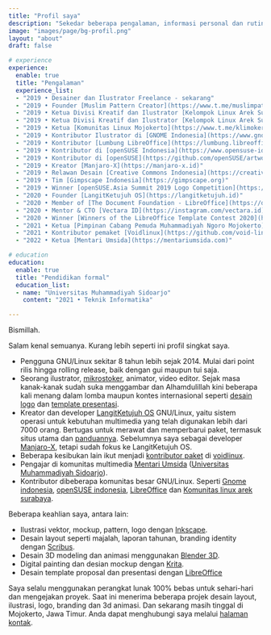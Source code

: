 ```yaml
---
title: "Profil saya"
description: "Sekedar beberapa pengalaman, informasi personal dan rutinitas sehari-hari."
image: "images/page/bg-profil.png"
layout: "about"
draft: false

# experience
experience:
  enable: true
  title: "Pengalaman"
  experience_list:
  - "2019 • Desainer dan Ilustrator Freelance - sekarang"
  - "2019 • Founder [Muslim Pattern Creator](https://www.t.me/muslimpattern)"
  - "2019 • Ketua Divisi Kreatif dan Ilustrator [Kelompok Linux Arek Suroboyo](https://www.klas.or.id)"
  - "2019 • Ketua Divisi Kreatif dan Ilustrator [Kelompok Linux Arek Suroboyo](https://www.klas.or.id)"
  - "2019 • Ketua [Komunitas Linux Mojokerto](https://www.t.me/klimoker)"
  - "2019 • Kontributor Ilustrator di [GNOME Indonesia](https://www.gnome.id)"
  - "2019 • Kontributor [Lumbung LibreOffice](https://lumbung.libreoffice.id)"
  - "2019 • Kontributor di [openSUSE Indonesia](https://www.opensuse-id.org/tentang)"
  - "2019 • Kontributor di [openSUSE](https://github.com/openSUSE/artwork)"
  - "2019 • Kreator [Manjaro-X](https://manjaro-x.id)"
  - "2019 • Relawan Desain [Creative Commons Indonesia](https://creativecommons.or.id)"
  - "2019 • Tim [Gimpscape Indonesia](https://gimpscape.org)"
  - "2019 • Winner [openSUSE.Asia Summit 2019 Logo Competition](https://news.opensuse.org/2019/07/09/opensuse-asia-summit-2019-logo-competition-winner/)"
  - "2020 • Founder [LangitKetujuh OS](https://langitketujuh.id)"
  - "2020 • Member of [The Document Foundation - LibreOffice](https://documentfoundation.org/governance/members)"
  - "2020 • Mentor & CTO [Vectara ID](https://instagram.com/vectara.id)"
  - "2020 • Winner [Winners of the LibreOffice Template Contest 2020](https://adfinis.com/en/blog/winners-of-the-libreoffice-template-contest-2020/)"
  - "2021 • Ketua [Pimpinan Cabang Pemuda Muhammadiyah Ngoro Mojokerto](pcpmngoro.or.id)"
  - "2021 • Kontributor pemaket [Voidlinux](https://github.com/void-linux/void-packages/pulls?q=is%3Apr+author%3Ahervyqa+is%3Aclosed)"
  - "2022 • Ketua [Mentari Umsida](https://mentariumsida.com)"

# education
education:
  enable: true
  title: "Pendidikan formal"
  education_list:
  - name: "Universitas Muhammadiyah Sidoarjo"
    content: "2021 • Teknik Informatika"

---
```


Bismillah.

Salam kenal semuanya. Kurang lebih seperti ini profil singkat saya.
- Pengguna GNU/Linux sekitar 8 tahun lebih sejak 2014. Mulai dari point rilis hingga rolling release, baik dengan gui maupun tui saja.
- Seorang ilustrator, [mikrostoker](http://www.shutterstock.com/g/hervyqa?rid=238649869), animator, video editor. Sejak masa kanak-kanak sudah suka menggambar dan Alhamdulillah kini beberapa kali menang dalam lomba maupun kontes internasional seperti [desain logo](https://news.opensuse.org/2019/07/09/opensuse-asia-summit-2019-logo-competition-winner/) dan [template presentasi](https://adfinis.com/en/blog/winners-of-the-libreoffice-template-contest-2020/).
- Kreator dan developer [LangitKetujuh OS](https://langitketujuh.id) GNU/Linux, yaitu sistem operasi untuk kebutuhan multimedia yang telah digunakan lebih dari 7000 orang. Bertugas untuk merawat dan memperbarui paket, termasuk situs utama dan [panduannya](https://panduan.langitketujuh.id). Sebelumnya saya sebagai developer [Manjaro-X](https://manjaro-x/id), tetapi sudah fokus ke LangitKetujuh OS.
- Beberapa kesibukan lain ikut menjadi [kontributor paket](https://github.com/void-linux/void-packages/pulls?q=is%3Apr+author%3Ahervyqa+is%3Aclosed) di [voidlinux](https://voidlinux.org).
- Pengajar di komunitas multimedia [Mentari Umsida](https://mentariumsida.com) ([Universitas Muhammadiyah Sidoarjo](https://umsida.ac.id)).
- Kontributor dibeberapa komunitas besar GNU/Linux. Seperti [Gnome indonesia](https://gnome.id), [openSUSE indonesia](https://opensuse.id), [LibreOffice](https://libreoffice.id) dan [Komunitas linux arek surabaya](https://klas.or.id).

Beberapa keahlian saya, antara lain:

- Ilustrasi vektor, mockup, pattern, logo dengan [Inkscape](https://inkscape.org/).
- Desain layout seperti majalah, laporan tahunan, branding identity dengan [Scribus](https://scribus.net/).
- Desain 3D modeling dan animasi menggunakan [Blender 3D](https://blender.com/).
- Digital painting dan desian mockup dengan [Krita](https://krita.org).
- Desain template proposal dan presentasi dengan [LibreOffice](https://libreoffice.org/)

Saya selalu menggunakan perangkat lunak 100% bebas untuk sehari-hari dan mengejakan proyek. Saat ini menerima beberapa projek desain layout, ilustrasi, logo, branding dan 3d animasi. Dan sekarang masih tinggal di Mojokerto, Jawa Timur. Anda dapat menghubungi saya melalui [halaman kontak](/contact).

